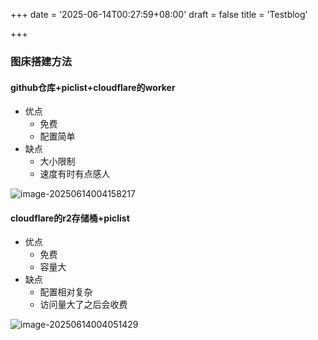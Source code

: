 +++
date = '2025-06-14T00:27:59+08:00'
draft = false
title = 'Testblog'

+++

### 图床搭建方法

#### github仓库+piclist+cloudflare的worker

- 优点
  - 免费
  - 配置简单
- 缺点
  - 大小限制
  - 速度有时有点感人

![image-20250614004158217](https://picture.939826.xyz/pictures/img/image-20250614004158217.png)

#### cloudflare的r2存储桶+piclist

- 优点
  - 免费
  - 容量大
- 缺点
  - 配置相对复杂
  - 访问量大了之后会收费

![image-20250614004051429](https://picture.939826.xyz/pictures/img/image-20250614004051429.png)
